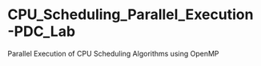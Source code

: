 # CPU_Scheduling_Parallel_Execution-PDC_Lab
 Parallel Execution of CPU Scheduling Algorithms using OpenMP
